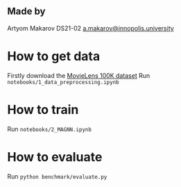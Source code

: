 ## Made by
Artyom Makarov DS21-02 
a.makarov@innopolis.university

# How to get data
Firstly download the [MovieLens 100K dataset](https://grouplens.org/datasets/movielens/100k/)
Run `notebooks/1_data_preprocessing.ipynb`

# How to train
Run `notebooks/2_MAGNN.ipynb`

# How to evaluate
Run `python benchmark/evaluate.py`
